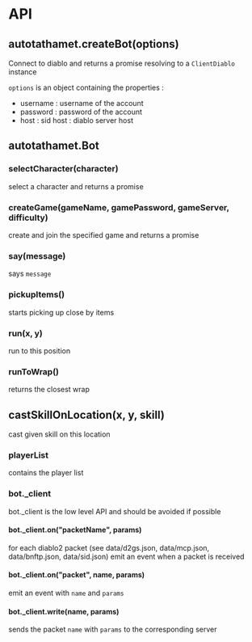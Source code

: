 # API

## autotathamet.createBot(options)

Connect to diablo and returns a promise resolving to a `ClientDiablo` instance

`options` is an object containing the properties :
 * username : username of the account
 * password : password of the account
 * host : sid host : diablo server host
 

## autotathamet.Bot

### selectCharacter(character)

select a character and returns a promise

### createGame(gameName, gamePassword, gameServer, difficulty)

create and join the specified game and returns a promise


### say(message)

says `message`

### pickupItems()

starts picking up close by items

### run(x, y)

run to this position

### runToWrap()

returns the closest wrap

## castSkillOnLocation(x, y, skill)

cast given skill on this location

### playerList

contains the player list

### bot._client

bot._client is the low level API and should be avoided if possible

#### bot._client.on("packetName", params)

for each diablo2 packet (see data/d2gs.json, data/mcp.json, data/bnftp.json, data/sid.json)
emit an event when a packet is received

#### bot._client.on("packet", name, params)

emit an event with `name` and `params`

#### bot._client.write(name, params)

sends the packet `name` with `params` to the corresponding server
